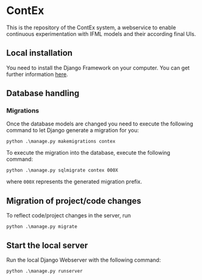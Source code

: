 # ContEx

This is the repository of the ContEx system, a webservice to enable continuous experimentation with IFML models and their according final UIs.

## Local installation

You need to install the Django Framework on your computer. You can get further information [here](https://www.djangoproject.com/).

## Database handling
### Migrations

Once the database models are changed you need to execute the following command to let Django generate a migration for you:

```python .\manage.py makemigrations contex```

To execute the migration into the database, execute the following command:

```python .\manage.py sqlmigrate contex 000X```

where `000X` represents the generated migration prefix.

## Migration of project/code changes

To reflect code/project changes in the server, run

```python .\manage.py migrate```

## Start the local server

Run the local Django Webserver with the following command:

```python .\manage.py runserver```